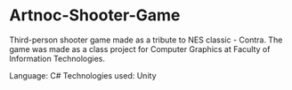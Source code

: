 # Artnoc-Shooter-Game
Third-person shooter game made as a tribute to NES classic - Contra. The game was made as a class project for Computer Graphics at 
Faculty of Information Technologies.

Language: C#
Technologies used: Unity
